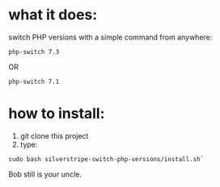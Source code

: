 # what it does:

switch PHP versions with a simple command from anywhere:

```shell
php-switch 7.3
```

OR 

```shell
php-switch 7.1
```


# how to install:

1. git clone this project
2. type: 
```shell
sudo bash silverstripe-switch-php-versions/install.sh`
```

Bob still is your uncle. 
